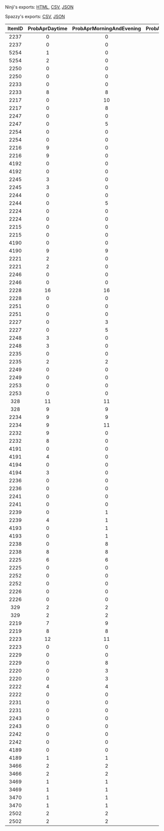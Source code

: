 Ninji's exports: [HTML](https://wuffs.org/acnh/bcsv_160/html/FishAppearRiverParam.html), [CSV](https://wuffs.org/acnh/bcsv_160/csv/FishAppearRiverParam.csv), [JSON](https://wuffs.org/acnh/bcsv_160/json/FishAppearRiverParam.json)

Spazzy's exports: [CSV](https://github.com/McSpazzy/acnh-csv/blob/master/FishAppearRiverParam.csv), [JSON](https://github.com/McSpazzy/acnh-json/blob/master/FishAppearRiverParam.json)

| ItemID | ProbAprDaytime | ProbAprMorningAndEvening | ProbAprNight | ProbAugDaytime | ProbAugMorningAndEvening | ProbAugNight | ProbDecDaytime | ProbDecMorningAndEvening | ProbDecNight | ProbFebDaytime | ProbFebMorningAndEvening | ProbFebNight | ProbHarvestDaytime | ProbHarvestMorningAndEvening | ProbHarvestNight | ProbJanDaytime | ProbJanMorningAndEvening | ProbJanNight | ProbJulDaytime | ProbJulMorningAndEvening | ProbJulNight | ProbJunDaytime | ProbJunMorningAndEvening | ProbJunNight | ProbMarDaytime | ProbMarMorningAndEvening | ProbMarNight | ProbMayDaytime | ProbMayMorningAndEvening | ProbMayNight | ProbNovDaytime | ProbNovMorningAndEvening | ProbNovNight | ProbOctDaytime | ProbOctMorningAndEvening | ProbOctNight | ProbSepDaytime | ProbSepMorningAndEvening | ProbSepNight | AppearArea |
|:--:|:--:|:--:|:--:|:--:|:--:|:--:|:--:|:--:|:--:|:--:|:--:|:--:|:--:|:--:|:--:|:--:|:--:|:--:|:--:|:--:|:--:|:--:|:--:|:--:|:--:|:--:|:--:|:--:|:--:|:--:|:--:|:--:|:--:|:--:|:--:|:--:|:--:|:--:|:--:|:--:|
| 2237 | 0 | 0 | 0 | 10 | 10 | 9 | 0 | 0 | 0 | 0 | 0 | 0 | 0 | 0 | 0 | 0 | 0 | 0 | 8 | 9 | 9 | 0 | 0 | 0 | 0 | 0 | 0 | 0 | 0 | 0 | 0 | 0 | 0 | 0 | 0 | 0 | 7 | 7 | 5 | 0 | 
| 2237 | 0 | 0 | 0 | 0 | 0 | 0 | 0 | 0 | 0 | 10 | 10 | 9 | 0 | 0 | 0 | 8 | 9 | 9 | 0 | 0 | 0 | 0 | 0 | 0 | 7 | 7 | 5 | 0 | 0 | 0 | 0 | 0 | 0 | 0 | 0 | 0 | 0 | 0 | 0 | 1 | 
| 5254 | 1 | 0 | 0 | 1 | 0 | 0 | 2 | 0 | 0 | 1 | 0 | 0 | 2 | 0 | 0 | 1 | 0 | 0 | 1 | 0 | 0 | 1 | 0 | 0 | 1 | 0 | 0 | 1 | 0 | 0 | 2 | 0 | 0 | 2 | 0 | 0 | 1 | 0 | 0 | 0 | 
| 5254 | 2 | 0 | 0 | 1 | 0 | 0 | 1 | 0 | 0 | 1 | 0 | 0 | 1 | 0 | 0 | 1 | 0 | 0 | 1 | 0 | 0 | 2 | 0 | 0 | 1 | 0 | 0 | 2 | 0 | 0 | 1 | 0 | 0 | 1 | 0 | 0 | 1 | 0 | 0 | 1 | 
| 2250 | 0 | 0 | 0 | 0 | 1 | 2 | 0 | 0 | 0 | 0 | 0 | 0 | 0 | 0 | 0 | 0 | 0 | 0 | 0 | 1 | 2 | 0 | 1 | 2 | 0 | 0 | 0 | 0 | 0 | 0 | 0 | 0 | 0 | 0 | 0 | 0 | 0 | 1 | 2 | 0 | 
| 2250 | 0 | 0 | 0 | 0 | 0 | 0 | 0 | 1 | 2 | 0 | 1 | 2 | 0 | 0 | 0 | 0 | 1 | 2 | 0 | 0 | 0 | 0 | 0 | 0 | 0 | 1 | 2 | 0 | 0 | 0 | 0 | 0 | 0 | 0 | 0 | 0 | 0 | 0 | 0 | 1 | 
| 2233 | 0 | 0 | 0 | 0 | 0 | 0 | 8 | 8 | 8 | 8 | 8 | 8 | 11 | 12 | 12 | 8 | 8 | 8 | 0 | 0 | 0 | 0 | 0 | 0 | 7 | 7 | 7 | 0 | 0 | 0 | 9 | 10 | 9 | 8 | 8 | 8 | 0 | 0 | 0 | 0 | 
| 2233 | 8 | 8 | 8 | 8 | 8 | 8 | 0 | 0 | 0 | 0 | 0 | 0 | 0 | 0 | 0 | 0 | 0 | 0 | 8 | 8 | 8 | 8 | 8 | 8 | 0 | 0 | 0 | 9 | 10 | 9 | 0 | 0 | 0 | 0 | 0 | 0 | 7 | 7 | 7 | 1 | 
| 2217 | 0 | 10 | 10 | 0 | 8 | 8 | 0 | 9 | 9 | 0 | 8 | 8 | 0 | 8 | 8 | 0 | 8 | 8 | 0 | 7 | 7 | 0 | 7 | 7 | 0 | 9 | 9 | 0 | 9 | 8 | 0 | 10 | 10 | 0 | 8 | 8 | 0 | 3 | 3 | 0 | 
| 2217 | 0 | 8 | 8 | 0 | 8 | 8 | 0 | 7 | 7 | 0 | 8 | 8 | 0 | 7 | 6 | 0 | 7 | 7 | 0 | 8 | 8 | 0 | 9 | 9 | 0 | 3 | 3 | 0 | 10 | 10 | 0 | 9 | 8 | 0 | 10 | 10 | 0 | 9 | 9 | 1 | 
| 2247 | 0 | 0 | 0 | 0 | 2 | 2 | 0 | 0 | 0 | 0 | 0 | 0 | 0 | 0 | 0 | 0 | 0 | 0 | 0 | 2 | 2 | 0 | 3 | 3 | 0 | 0 | 0 | 0 | 3 | 3 | 0 | 0 | 0 | 0 | 5 | 5 | 0 | 2 | 2 | 0 | 
| 2247 | 0 | 5 | 5 | 0 | 0 | 0 | 0 | 3 | 3 | 0 | 2 | 2 | 0 | 3 | 3 | 0 | 2 | 2 | 0 | 0 | 0 | 0 | 0 | 0 | 0 | 2 | 2 | 0 | 0 | 0 | 0 | 3 | 3 | 0 | 0 | 0 | 0 | 0 | 0 | 1 | 
| 2254 | 0 | 0 | 0 | 0 | 0 | 1 | 0 | 0 | 0 | 0 | 0 | 0 | 0 | 0 | 0 | 0 | 0 | 0 | 0 | 0 | 1 | 0 | 0 | 1 | 0 | 0 | 0 | 0 | 0 | 0 | 0 | 0 | 0 | 0 | 0 | 0 | 0 | 0 | 1 | 0 | 
| 2254 | 0 | 0 | 0 | 0 | 0 | 0 | 0 | 0 | 1 | 0 | 0 | 1 | 0 | 0 | 0 | 0 | 0 | 1 | 0 | 0 | 0 | 0 | 0 | 0 | 0 | 0 | 1 | 0 | 0 | 0 | 0 | 0 | 0 | 0 | 0 | 0 | 0 | 0 | 0 | 1 | 
| 2216 | 9 | 0 | 0 | 7 | 0 | 0 | 8 | 0 | 0 | 7 | 0 | 0 | 8 | 0 | 0 | 7 | 0 | 0 | 7 | 0 | 0 | 8 | 0 | 0 | 9 | 0 | 0 | 8 | 0 | 0 | 8 | 0 | 0 | 9 | 0 | 0 | 6 | 0 | 0 | 0 | 
| 2216 | 9 | 0 | 0 | 7 | 0 | 0 | 8 | 0 | 0 | 7 | 0 | 0 | 6 | 0 | 0 | 7 | 0 | 0 | 7 | 0 | 0 | 8 | 0 | 0 | 6 | 0 | 0 | 8 | 0 | 0 | 8 | 0 | 0 | 9 | 0 | 0 | 9 | 0 | 0 | 1 | 
| 4192 | 0 | 0 | 2 | 0 | 0 | 2 | 0 | 0 | 0 | 0 | 0 | 0 | 0 | 0 | 0 | 0 | 0 | 0 | 0 | 0 | 2 | 0 | 0 | 2 | 0 | 0 | 0 | 0 | 0 | 2 | 0 | 0 | 0 | 0 | 0 | 3 | 0 | 0 | 2 | 0 | 
| 4192 | 0 | 0 | 3 | 0 | 0 | 0 | 0 | 0 | 2 | 0 | 0 | 2 | 0 | 0 | 2 | 0 | 0 | 2 | 0 | 0 | 0 | 0 | 0 | 0 | 0 | 0 | 2 | 0 | 0 | 0 | 0 | 0 | 2 | 0 | 0 | 2 | 0 | 0 | 0 | 1 | 
| 2245 | 3 | 0 | 0 | 2 | 0 | 0 | 0 | 0 | 0 | 0 | 0 | 0 | 3 | 0 | 0 | 0 | 0 | 0 | 2 | 0 | 0 | 2 | 0 | 0 | 0 | 0 | 0 | 2 | 0 | 0 | 3 | 0 | 0 | 3 | 0 | 0 | 2 | 0 | 0 | 0 | 
| 2245 | 3 | 0 | 0 | 0 | 0 | 0 | 2 | 0 | 0 | 2 | 0 | 0 | 2 | 0 | 0 | 2 | 0 | 0 | 0 | 0 | 0 | 0 | 0 | 0 | 2 | 0 | 0 | 3 | 0 | 0 | 2 | 0 | 0 | 3 | 0 | 0 | 0 | 0 | 0 | 1 | 
| 2244 | 0 | 0 | 0 | 0 | 0 | 0 | 0 | 0 | 0 | 0 | 0 | 0 | 0 | 5 | 5 | 0 | 0 | 0 | 0 | 0 | 0 | 0 | 0 | 0 | 0 | 0 | 0 | 0 | 0 | 0 | 0 | 5 | 5 | 0 | 5 | 5 | 0 | 3 | 3 | 0 | 
| 2244 | 0 | 5 | 5 | 0 | 0 | 0 | 0 | 0 | 0 | 0 | 0 | 0 | 0 | 0 | 0 | 0 | 0 | 0 | 0 | 0 | 0 | 0 | 0 | 0 | 0 | 3 | 3 | 0 | 5 | 5 | 0 | 0 | 0 | 0 | 0 | 0 | 0 | 0 | 0 | 1 | 
| 2224 | 0 | 0 | 0 | 0 | 4 | 4 | 0 | 0 | 0 | 0 | 0 | 0 | 0 | 0 | 0 | 0 | 0 | 0 | 0 | 0 | 0 | 0 | 0 | 0 | 0 | 0 | 0 | 0 | 0 | 0 | 0 | 0 | 0 | 0 | 0 | 0 | 0 | 4 | 4 | 0 | 
| 2224 | 0 | 0 | 0 | 0 | 0 | 0 | 0 | 0 | 0 | 0 | 4 | 4 | 0 | 0 | 0 | 0 | 0 | 0 | 0 | 0 | 0 | 0 | 0 | 0 | 0 | 4 | 4 | 0 | 0 | 0 | 0 | 0 | 0 | 0 | 0 | 0 | 0 | 0 | 0 | 1 | 
| 2215 | 0 | 0 | 0 | 0 | 0 | 0 | 13 | 13 | 13 | 15 | 15 | 15 | 10 | 10 | 10 | 15 | 15 | 15 | 0 | 0 | 0 | 0 | 0 | 0 | 14 | 12 | 12 | 0 | 0 | 0 | 17 | 16 | 16 | 0 | 0 | 0 | 0 | 0 | 0 | 0 | 
| 2215 | 0 | 0 | 0 | 15 | 15 | 15 | 0 | 0 | 0 | 0 | 0 | 0 | 0 | 0 | 0 | 0 | 0 | 0 | 15 | 15 | 15 | 13 | 13 | 13 | 0 | 0 | 0 | 17 | 16 | 16 | 0 | 0 | 0 | 0 | 0 | 0 | 14 | 12 | 12 | 1 | 
| 4190 | 0 | 0 | 0 | 7 | 7 | 7 | 0 | 0 | 0 | 0 | 0 | 0 | 0 | 0 | 0 | 0 | 0 | 0 | 7 | 7 | 7 | 7 | 7 | 7 | 0 | 0 | 0 | 0 | 0 | 0 | 0 | 0 | 0 | 9 | 9 | 8 | 8 | 8 | 8 | 0 | 
| 4190 | 9 | 9 | 8 | 0 | 0 | 0 | 7 | 7 | 7 | 7 | 7 | 7 | 0 | 0 | 0 | 7 | 7 | 7 | 0 | 0 | 0 | 0 | 0 | 0 | 8 | 8 | 8 | 0 | 0 | 0 | 0 | 0 | 0 | 0 | 0 | 0 | 0 | 0 | 0 | 1 | 
| 2221 | 2 | 0 | 0 | 1 | 0 | 0 | 2 | 0 | 0 | 1 | 0 | 0 | 2 | 0 | 0 | 1 | 0 | 0 | 1 | 0 | 0 | 1 | 0 | 0 | 2 | 0 | 0 | 1 | 0 | 0 | 2 | 0 | 0 | 2 | 0 | 0 | 1 | 0 | 0 | 0 | 
| 2221 | 2 | 0 | 0 | 1 | 0 | 0 | 1 | 0 | 0 | 1 | 0 | 0 | 1 | 0 | 0 | 1 | 0 | 0 | 1 | 0 | 0 | 2 | 0 | 0 | 1 | 0 | 0 | 2 | 0 | 0 | 1 | 0 | 0 | 2 | 0 | 0 | 2 | 0 | 0 | 1 | 
| 2246 | 0 | 0 | 0 | 2 | 0 | 0 | 0 | 0 | 0 | 0 | 0 | 0 | 0 | 0 | 0 | 0 | 0 | 0 | 2 | 0 | 0 | 2 | 0 | 0 | 0 | 0 | 0 | 2 | 0 | 0 | 0 | 0 | 0 | 0 | 0 | 0 | 2 | 0 | 0 | 0 | 
| 2246 | 0 | 0 | 0 | 0 | 0 | 0 | 2 | 0 | 0 | 2 | 0 | 0 | 2 | 0 | 0 | 2 | 0 | 0 | 0 | 0 | 0 | 0 | 0 | 0 | 2 | 0 | 0 | 0 | 0 | 0 | 2 | 0 | 0 | 0 | 0 | 0 | 0 | 0 | 0 | 1 | 
| 2228 | 16 | 16 | 16 | 0 | 0 | 0 | 0 | 0 | 0 | 0 | 0 | 0 | 0 | 0 | 0 | 0 | 0 | 0 | 0 | 0 | 0 | 0 | 0 | 0 | 14 | 13 | 13 | 12 | 12 | 12 | 0 | 0 | 0 | 0 | 0 | 0 | 0 | 0 | 0 | 0 | 
| 2228 | 0 | 0 | 0 | 0 | 0 | 0 | 0 | 0 | 0 | 0 | 0 | 0 | 12 | 11 | 11 | 0 | 0 | 0 | 0 | 0 | 0 | 0 | 0 | 0 | 0 | 0 | 0 | 0 | 0 | 0 | 12 | 12 | 12 | 16 | 16 | 16 | 14 | 13 | 13 | 1 | 
| 2251 | 0 | 0 | 0 | 1 | 2 | 0 | 0 | 0 | 0 | 0 | 0 | 0 | 0 | 0 | 0 | 0 | 0 | 0 | 1 | 2 | 0 | 1 | 2 | 0 | 0 | 0 | 0 | 0 | 0 | 0 | 0 | 0 | 0 | 0 | 0 | 0 | 2 | 2 | 0 | 0 | 
| 2251 | 0 | 0 | 0 | 0 | 0 | 0 | 1 | 2 | 0 | 1 | 2 | 0 | 0 | 0 | 0 | 1 | 2 | 0 | 0 | 0 | 0 | 0 | 0 | 0 | 2 | 2 | 0 | 0 | 0 | 0 | 0 | 0 | 0 | 0 | 0 | 0 | 0 | 0 | 0 | 1 | 
| 2227 | 0 | 3 | 3 | 0 | 3 | 3 | 0 | 4 | 4 | 0 | 4 | 4 | 0 | 3 | 3 | 0 | 4 | 4 | 0 | 3 | 3 | 0 | 3 | 3 | 0 | 3 | 3 | 0 | 3 | 3 | 0 | 3 | 3 | 0 | 5 | 5 | 0 | 3 | 2 | 0 | 
| 2227 | 0 | 5 | 5 | 0 | 4 | 4 | 0 | 3 | 3 | 0 | 3 | 3 | 0 | 3 | 3 | 0 | 3 | 3 | 0 | 4 | 4 | 0 | 4 | 4 | 0 | 3 | 2 | 0 | 3 | 3 | 0 | 3 | 3 | 0 | 3 | 3 | 0 | 3 | 3 | 1 | 
| 2248 | 3 | 0 | 0 | 2 | 0 | 0 | 0 | 0 | 0 | 0 | 0 | 0 | 3 | 0 | 0 | 0 | 0 | 0 | 2 | 0 | 0 | 2 | 0 | 0 | 0 | 0 | 0 | 2 | 0 | 0 | 3 | 0 | 0 | 3 | 0 | 0 | 2 | 0 | 0 | 0 | 
| 2248 | 3 | 0 | 0 | 0 | 0 | 0 | 2 | 0 | 0 | 2 | 0 | 0 | 2 | 0 | 0 | 2 | 0 | 0 | 0 | 0 | 0 | 0 | 0 | 0 | 2 | 0 | 0 | 3 | 0 | 0 | 2 | 0 | 0 | 3 | 0 | 0 | 0 | 0 | 0 | 1 | 
| 2235 | 0 | 0 | 0 | 0 | 0 | 0 | 1 | 1 | 1 | 0 | 0 | 0 | 1 | 2 | 2 | 0 | 0 | 0 | 0 | 0 | 0 | 0 | 0 | 0 | 0 | 0 | 0 | 0 | 0 | 0 | 1 | 2 | 2 | 2 | 2 | 2 | 1 | 1 | 1 | 0 | 
| 2235 | 2 | 2 | 2 | 0 | 0 | 0 | 0 | 0 | 0 | 0 | 0 | 0 | 0 | 0 | 0 | 0 | 0 | 0 | 0 | 0 | 0 | 1 | 1 | 1 | 1 | 1 | 1 | 1 | 2 | 2 | 0 | 0 | 0 | 0 | 0 | 0 | 0 | 0 | 0 | 1 | 
| 2249 | 0 | 0 | 0 | 2 | 0 | 1 | 0 | 0 | 0 | 0 | 0 | 0 | 0 | 0 | 0 | 0 | 0 | 0 | 2 | 0 | 1 | 2 | 0 | 1 | 0 | 0 | 0 | 0 | 0 | 0 | 0 | 0 | 0 | 0 | 0 | 0 | 3 | 0 | 1 | 0 | 
| 2249 | 0 | 0 | 0 | 0 | 0 | 0 | 2 | 0 | 1 | 2 | 0 | 1 | 0 | 0 | 0 | 2 | 0 | 1 | 0 | 0 | 0 | 0 | 0 | 0 | 3 | 0 | 1 | 0 | 0 | 0 | 0 | 0 | 0 | 0 | 0 | 0 | 0 | 0 | 0 | 1 | 
| 2253 | 0 | 0 | 0 | 0 | 1 | 1 | 0 | 0 | 0 | 0 | 0 | 0 | 0 | 0 | 0 | 0 | 0 | 0 | 0 | 1 | 1 | 0 | 1 | 1 | 0 | 0 | 0 | 0 | 0 | 0 | 0 | 0 | 0 | 0 | 0 | 0 | 0 | 1 | 1 | 0 | 
| 2253 | 0 | 0 | 0 | 0 | 0 | 0 | 0 | 1 | 1 | 0 | 1 | 1 | 0 | 0 | 0 | 0 | 1 | 1 | 0 | 0 | 0 | 0 | 0 | 0 | 0 | 1 | 1 | 0 | 0 | 0 | 0 | 0 | 0 | 0 | 0 | 0 | 0 | 0 | 0 | 1 | 
| 328 | 11 | 11 | 10 | 9 | 9 | 8 | 11 | 12 | 12 | 12 | 12 | 12 | 12 | 13 | 13 | 12 | 12 | 12 | 9 | 9 | 8 | 10 | 9 | 8 | 11 | 10 | 10 | 9 | 9 | 7 | 11 | 12 | 12 | 9 | 9 | 8 | 4 | 4 | 4 | 0 | 
| 328 | 9 | 9 | 8 | 12 | 12 | 12 | 10 | 9 | 8 | 9 | 9 | 8 | 11 | 11 | 11 | 9 | 9 | 8 | 12 | 12 | 12 | 11 | 12 | 12 | 4 | 4 | 4 | 11 | 12 | 12 | 9 | 9 | 7 | 11 | 11 | 10 | 11 | 10 | 10 | 1 | 
| 2234 | 9 | 9 | 9 | 9 | 8 | 8 | 12 | 12 | 12 | 11 | 11 | 11 | 11 | 12 | 12 | 11 | 11 | 11 | 8 | 8 | 7 | 10 | 10 | 9 | 11 | 10 | 10 | 10 | 9 | 8 | 9 | 10 | 11 | 9 | 11 | 10 | 5 | 4 | 4 | 0 | 
| 2234 | 9 | 11 | 10 | 11 | 11 | 11 | 10 | 10 | 9 | 9 | 8 | 8 | 11 | 11 | 11 | 8 | 8 | 7 | 11 | 11 | 11 | 12 | 12 | 12 | 5 | 4 | 4 | 9 | 10 | 11 | 10 | 9 | 8 | 9 | 9 | 9 | 11 | 10 | 10 | 1 | 
| 2232 | 9 | 0 | 0 | 7 | 0 | 0 | 7 | 0 | 0 | 8 | 0 | 0 | 8 | 0 | 0 | 8 | 0 | 0 | 7 | 0 | 0 | 8 | 0 | 0 | 9 | 0 | 0 | 8 | 0 | 0 | 10 | 0 | 0 | 8 | 0 | 0 | 6 | 0 | 0 | 0 | 
| 2232 | 8 | 0 | 0 | 8 | 0 | 0 | 8 | 0 | 0 | 7 | 0 | 0 | 8 | 0 | 0 | 7 | 0 | 0 | 8 | 0 | 0 | 7 | 0 | 0 | 6 | 0 | 0 | 10 | 0 | 0 | 8 | 0 | 0 | 9 | 0 | 0 | 9 | 0 | 0 | 1 | 
| 4191 | 0 | 0 | 0 | 1 | 0 | 0 | 0 | 0 | 0 | 0 | 0 | 0 | 0 | 0 | 0 | 0 | 0 | 0 | 1 | 0 | 0 | 1 | 0 | 0 | 0 | 0 | 0 | 2 | 0 | 0 | 0 | 0 | 0 | 4 | 0 | 0 | 2 | 0 | 0 | 0 | 
| 4191 | 4 | 0 | 0 | 0 | 0 | 0 | 1 | 0 | 0 | 1 | 0 | 0 | 2 | 0 | 0 | 1 | 0 | 0 | 0 | 0 | 0 | 0 | 0 | 0 | 2 | 0 | 0 | 0 | 0 | 0 | 2 | 0 | 0 | 0 | 0 | 0 | 0 | 0 | 0 | 1 | 
| 4194 | 0 | 0 | 0 | 2 | 0 | 0 | 0 | 0 | 0 | 0 | 0 | 0 | 0 | 0 | 0 | 0 | 0 | 0 | 2 | 0 | 0 | 2 | 0 | 0 | 0 | 0 | 0 | 2 | 0 | 0 | 0 | 0 | 0 | 3 | 0 | 0 | 2 | 0 | 0 | 0 | 
| 4194 | 3 | 0 | 0 | 0 | 0 | 0 | 2 | 0 | 0 | 2 | 0 | 0 | 2 | 0 | 0 | 2 | 0 | 0 | 0 | 0 | 0 | 0 | 0 | 0 | 2 | 0 | 0 | 0 | 0 | 0 | 2 | 0 | 0 | 0 | 0 | 0 | 0 | 0 | 0 | 1 | 
| 2236 | 0 | 0 | 0 | 0 | 0 | 0 | 20 | 20 | 20 | 18 | 18 | 18 | 0 | 0 | 0 | 18 | 18 | 18 | 0 | 0 | 0 | 0 | 0 | 0 | 0 | 0 | 0 | 0 | 0 | 0 | 0 | 0 | 0 | 0 | 0 | 0 | 0 | 0 | 0 | 0 | 
| 2236 | 0 | 0 | 0 | 18 | 18 | 18 | 0 | 0 | 0 | 0 | 0 | 0 | 0 | 0 | 0 | 0 | 0 | 0 | 18 | 18 | 18 | 20 | 20 | 20 | 0 | 0 | 0 | 0 | 0 | 0 | 0 | 0 | 0 | 0 | 0 | 0 | 0 | 0 | 0 | 1 | 
| 2241 | 0 | 0 | 0 | 0 | 0 | 0 | 0 | 1 | 1 | 0 | 1 | 1 | 0 | 0 | 0 | 0 | 1 | 1 | 0 | 0 | 0 | 0 | 0 | 0 | 0 | 1 | 1 | 0 | 0 | 0 | 0 | 0 | 0 | 0 | 0 | 0 | 0 | 0 | 0 | 0 | 
| 2241 | 0 | 0 | 0 | 0 | 1 | 1 | 0 | 0 | 0 | 0 | 0 | 0 | 0 | 0 | 0 | 0 | 0 | 0 | 0 | 1 | 1 | 0 | 1 | 1 | 0 | 0 | 0 | 0 | 0 | 0 | 0 | 0 | 0 | 0 | 0 | 0 | 0 | 1 | 1 | 1 | 
| 2239 | 0 | 1 | 1 | 0 | 0 | 0 | 0 | 0 | 0 | 0 | 0 | 0 | 2 | 1 | 1 | 0 | 0 | 0 | 0 | 0 | 0 | 0 | 1 | 1 | 0 | 1 | 1 | 0 | 1 | 1 | 2 | 1 | 1 | 4 | 1 | 1 | 2 | 1 | 1 | 0 | 
| 2239 | 4 | 1 | 1 | 0 | 0 | 0 | 0 | 1 | 1 | 0 | 0 | 0 | 0 | 1 | 1 | 0 | 0 | 0 | 0 | 0 | 0 | 0 | 0 | 0 | 2 | 1 | 1 | 2 | 1 | 1 | 0 | 1 | 1 | 0 | 1 | 1 | 0 | 1 | 1 | 1 | 
| 4193 | 0 | 1 | 1 | 0 | 0 | 0 | 0 | 0 | 0 | 0 | 0 | 0 | 0 | 1 | 1 | 0 | 0 | 0 | 0 | 0 | 0 | 0 | 0 | 0 | 0 | 1 | 1 | 0 | 1 | 1 | 0 | 1 | 1 | 0 | 1 | 1 | 0 | 1 | 1 | 0 | 
| 4193 | 0 | 1 | 1 | 0 | 0 | 0 | 0 | 0 | 0 | 0 | 0 | 0 | 0 | 1 | 1 | 0 | 0 | 0 | 0 | 0 | 0 | 0 | 0 | 0 | 0 | 1 | 1 | 0 | 1 | 1 | 0 | 1 | 1 | 0 | 1 | 1 | 0 | 1 | 1 | 1 | 
| 2238 | 0 | 8 | 8 | 0 | 0 | 0 | 0 | 0 | 0 | 0 | 0 | 0 | 3 | 7 | 7 | 0 | 0 | 0 | 0 | 0 | 0 | 0 | 7 | 7 | 0 | 7 | 7 | 0 | 6 | 6 | 3 | 9 | 9 | 8 | 8 | 8 | 3 | 6 | 6 | 0 | 
| 2238 | 8 | 8 | 8 | 0 | 0 | 0 | 0 | 7 | 7 | 0 | 0 | 0 | 0 | 6 | 5 | 0 | 0 | 0 | 0 | 0 | 0 | 0 | 0 | 0 | 3 | 6 | 6 | 3 | 9 | 9 | 0 | 6 | 6 | 0 | 8 | 8 | 0 | 7 | 7 | 1 | 
| 2225 | 6 | 6 | 6 | 0 | 0 | 0 | 0 | 0 | 0 | 0 | 0 | 0 | 0 | 0 | 0 | 0 | 0 | 0 | 5 | 5 | 5 | 5 | 5 | 5 | 6 | 5 | 6 | 5 | 5 | 5 | 0 | 0 | 0 | 0 | 0 | 0 | 0 | 0 | 0 | 0 | 
| 2225 | 0 | 0 | 0 | 0 | 0 | 0 | 5 | 5 | 5 | 0 | 0 | 0 | 5 | 5 | 5 | 5 | 5 | 5 | 0 | 0 | 0 | 0 | 0 | 0 | 0 | 0 | 0 | 0 | 0 | 0 | 5 | 5 | 5 | 6 | 6 | 6 | 6 | 5 | 6 | 1 | 
| 2252 | 0 | 0 | 0 | 0 | 1 | 2 | 0 | 0 | 0 | 0 | 0 | 0 | 0 | 0 | 0 | 0 | 0 | 0 | 0 | 1 | 2 | 0 | 1 | 2 | 0 | 0 | 0 | 0 | 0 | 0 | 0 | 0 | 0 | 0 | 0 | 0 | 0 | 1 | 2 | 0 | 
| 2252 | 0 | 0 | 0 | 0 | 0 | 0 | 0 | 1 | 2 | 0 | 1 | 2 | 0 | 0 | 0 | 0 | 1 | 2 | 0 | 0 | 0 | 0 | 0 | 0 | 0 | 1 | 2 | 0 | 0 | 0 | 0 | 0 | 0 | 0 | 0 | 0 | 0 | 0 | 0 | 1 | 
| 2226 | 0 | 0 | 0 | 8 | 8 | 7 | 0 | 0 | 0 | 0 | 0 | 0 | 0 | 0 | 0 | 0 | 0 | 0 | 8 | 9 | 9 | 9 | 9 | 7 | 0 | 0 | 0 | 9 | 8 | 8 | 0 | 0 | 0 | 0 | 0 | 0 | 0 | 0 | 0 | 0 | 
| 2226 | 0 | 0 | 0 | 0 | 0 | 0 | 9 | 9 | 7 | 8 | 8 | 7 | 7 | 6 | 6 | 8 | 9 | 9 | 0 | 0 | 0 | 0 | 0 | 0 | 0 | 0 | 0 | 0 | 0 | 0 | 9 | 8 | 8 | 0 | 0 | 0 | 0 | 0 | 0 | 1 | 
| 329 | 2 | 2 | 2 | 2 | 2 | 2 | 3 | 3 | 3 | 3 | 4 | 4 | 2 | 2 | 2 | 3 | 4 | 4 | 2 | 2 | 2 | 2 | 2 | 2 | 2 | 3 | 2 | 2 | 2 | 2 | 2 | 2 | 2 | 2 | 2 | 2 | 2 | 1 | 1 | 0 | 
| 329 | 2 | 2 | 2 | 3 | 4 | 4 | 2 | 2 | 2 | 2 | 2 | 2 | 2 | 2 | 2 | 2 | 2 | 2 | 3 | 4 | 4 | 3 | 3 | 3 | 2 | 1 | 1 | 2 | 2 | 2 | 2 | 2 | 2 | 2 | 2 | 2 | 2 | 3 | 2 | 1 | 
| 2219 | 7 | 9 | 8 | 6 | 6 | 6 | 6 | 6 | 6 | 8 | 8 | 8 | 12 | 12 | 12 | 8 | 8 | 8 | 6 | 6 | 6 | 6 | 6 | 6 | 7 | 8 | 8 | 6 | 6 | 7 | 8 | 7 | 7 | 8 | 8 | 8 | 3 | 3 | 3 | 0 | 
| 2219 | 8 | 8 | 8 | 8 | 8 | 8 | 6 | 6 | 6 | 6 | 6 | 6 | 10 | 10 | 9 | 6 | 6 | 6 | 8 | 8 | 8 | 6 | 6 | 6 | 3 | 3 | 3 | 8 | 7 | 7 | 6 | 6 | 7 | 7 | 9 | 8 | 7 | 8 | 8 | 1 | 
| 2223 | 12 | 11 | 11 | 10 | 9 | 8 | 0 | 0 | 0 | 0 | 0 | 0 | 0 | 0 | 0 | 0 | 0 | 0 | 8 | 9 | 7 | 10 | 8 | 8 | 0 | 0 | 0 | 10 | 9 | 9 | 0 | 0 | 0 | 0 | 0 | 0 | 4 | 4 | 4 | 0 | 
| 2223 | 0 | 0 | 0 | 0 | 0 | 0 | 10 | 8 | 8 | 10 | 9 | 8 | 7 | 7 | 7 | 8 | 9 | 7 | 0 | 0 | 0 | 0 | 0 | 0 | 4 | 4 | 4 | 0 | 0 | 0 | 10 | 9 | 9 | 12 | 11 | 11 | 0 | 0 | 0 | 1 | 
| 2229 | 0 | 0 | 0 | 0 | 8 | 8 | 0 | 0 | 0 | 0 | 0 | 0 | 0 | 0 | 0 | 0 | 0 | 0 | 0 | 8 | 8 | 0 | 7 | 7 | 0 | 0 | 0 | 0 | 7 | 7 | 0 | 0 | 0 | 0 | 8 | 8 | 0 | 7 | 6 | 0 | 
| 2229 | 0 | 8 | 8 | 0 | 0 | 0 | 0 | 7 | 7 | 0 | 8 | 8 | 0 | 6 | 6 | 0 | 8 | 8 | 0 | 0 | 0 | 0 | 0 | 0 | 0 | 7 | 6 | 0 | 0 | 0 | 0 | 7 | 7 | 0 | 0 | 0 | 0 | 0 | 0 | 1 | 
| 2220 | 0 | 3 | 3 | 0 | 2 | 2 | 0 | 4 | 4 | 0 | 3 | 3 | 0 | 2 | 2 | 0 | 3 | 3 | 0 | 2 | 2 | 0 | 2 | 2 | 0 | 3 | 3 | 0 | 1 | 2 | 0 | 2 | 2 | 0 | 3 | 3 | 0 | 1 | 1 | 0 | 
| 2220 | 0 | 3 | 3 | 0 | 3 | 3 | 0 | 2 | 2 | 0 | 2 | 2 | 0 | 1 | 2 | 0 | 2 | 2 | 0 | 3 | 3 | 0 | 4 | 4 | 0 | 1 | 1 | 0 | 2 | 2 | 0 | 1 | 2 | 0 | 3 | 3 | 0 | 3 | 3 | 1 | 
| 2222 | 4 | 4 | 4 | 3 | 3 | 3 | 0 | 0 | 0 | 0 | 0 | 0 | 0 | 0 | 0 | 0 | 0 | 0 | 3 | 3 | 3 | 3 | 3 | 3 | 0 | 0 | 0 | 3 | 3 | 3 | 0 | 0 | 0 | 0 | 0 | 0 | 0 | 0 | 0 | 0 | 
| 2222 | 0 | 0 | 0 | 0 | 0 | 0 | 3 | 3 | 3 | 3 | 3 | 3 | 3 | 3 | 3 | 3 | 3 | 3 | 0 | 0 | 0 | 0 | 0 | 0 | 0 | 0 | 0 | 0 | 0 | 0 | 3 | 3 | 3 | 4 | 4 | 4 | 0 | 0 | 0 | 1 | 
| 2231 | 0 | 0 | 0 | 2 | 0 | 0 | 0 | 0 | 0 | 0 | 0 | 0 | 0 | 0 | 0 | 0 | 0 | 0 | 2 | 0 | 0 | 2 | 0 | 0 | 0 | 0 | 0 | 0 | 0 | 0 | 0 | 0 | 0 | 0 | 0 | 0 | 0 | 0 | 0 | 0 | 
| 2231 | 0 | 0 | 0 | 0 | 0 | 0 | 2 | 0 | 0 | 2 | 0 | 0 | 0 | 0 | 0 | 2 | 0 | 0 | 0 | 0 | 0 | 0 | 0 | 0 | 0 | 0 | 0 | 0 | 0 | 0 | 0 | 0 | 0 | 0 | 0 | 0 | 0 | 0 | 0 | 1 | 
| 2243 | 0 | 0 | 0 | 0 | 0 | 0 | 0 | 0 | 0 | 0 | 0 | 0 | 0 | 0 | 0 | 0 | 0 | 0 | 0 | 0 | 0 | 0 | 0 | 0 | 0 | 0 | 0 | 0 | 0 | 0 | 0 | 0 | 0 | 0 | 0 | 0 | 5 | 5 | 5 | 0 | 
| 2243 | 0 | 0 | 0 | 0 | 0 | 0 | 0 | 0 | 0 | 0 | 0 | 0 | 0 | 0 | 0 | 0 | 0 | 0 | 0 | 0 | 0 | 0 | 0 | 0 | 5 | 5 | 5 | 0 | 0 | 0 | 0 | 0 | 0 | 0 | 0 | 0 | 0 | 0 | 0 | 1 | 
| 2242 | 0 | 0 | 0 | 0 | 0 | 0 | 0 | 0 | 0 | 0 | 0 | 0 | 0 | 0 | 0 | 0 | 0 | 0 | 0 | 0 | 0 | 0 | 0 | 0 | 0 | 0 | 0 | 0 | 0 | 0 | 0 | 0 | 0 | 0 | 0 | 0 | 20 | 20 | 20 | 0 | 
| 2242 | 0 | 0 | 0 | 0 | 0 | 0 | 0 | 0 | 0 | 0 | 0 | 0 | 0 | 0 | 0 | 0 | 0 | 0 | 0 | 0 | 0 | 0 | 0 | 0 | 20 | 20 | 20 | 0 | 0 | 0 | 0 | 0 | 0 | 0 | 0 | 0 | 0 | 0 | 0 | 1 | 
| 4189 | 0 | 0 | 0 | 0 | 0 | 0 | 1 | 1 | 1 | 2 | 2 | 2 | 4 | 4 | 4 | 2 | 2 | 2 | 0 | 0 | 0 | 0 | 0 | 0 | 1 | 1 | 1 | 0 | 0 | 0 | 4 | 4 | 4 | 1 | 1 | 1 | 1 | 1 | 1 | 0 | 
| 4189 | 1 | 1 | 1 | 2 | 2 | 2 | 0 | 0 | 0 | 0 | 0 | 0 | 0 | 0 | 0 | 0 | 0 | 0 | 2 | 2 | 2 | 1 | 1 | 1 | 1 | 1 | 1 | 4 | 4 | 4 | 0 | 0 | 0 | 0 | 0 | 0 | 1 | 1 | 1 | 1 | 
| 3466 | 2 | 2 | 2 | 2 | 2 | 2 | 2 | 2 | 2 | 2 | 2 | 2 | 2 | 2 | 2 | 2 | 2 | 2 | 2 | 2 | 2 | 2 | 2 | 2 | 2 | 2 | 2 | 2 | 2 | 2 | 2 | 2 | 2 | 2 | 2 | 2 | 2 | 2 | 2 | 0 | 
| 3466 | 2 | 2 | 2 | 2 | 2 | 2 | 2 | 2 | 2 | 2 | 2 | 2 | 2 | 2 | 2 | 2 | 2 | 2 | 2 | 2 | 2 | 2 | 2 | 2 | 2 | 2 | 2 | 2 | 2 | 2 | 2 | 2 | 2 | 2 | 2 | 2 | 2 | 2 | 2 | 1 | 
| 3469 | 1 | 1 | 1 | 1 | 1 | 1 | 1 | 1 | 1 | 1 | 1 | 1 | 1 | 1 | 1 | 1 | 1 | 1 | 1 | 1 | 1 | 1 | 1 | 1 | 1 | 1 | 1 | 1 | 1 | 1 | 1 | 1 | 1 | 1 | 1 | 1 | 1 | 1 | 1 | 0 | 
| 3469 | 1 | 1 | 1 | 1 | 1 | 1 | 1 | 1 | 1 | 1 | 1 | 1 | 1 | 1 | 1 | 1 | 1 | 1 | 1 | 1 | 1 | 1 | 1 | 1 | 1 | 1 | 1 | 1 | 1 | 1 | 1 | 1 | 1 | 1 | 1 | 1 | 1 | 1 | 1 | 1 | 
| 3470 | 1 | 1 | 1 | 1 | 1 | 1 | 1 | 1 | 1 | 1 | 1 | 1 | 1 | 1 | 1 | 1 | 1 | 1 | 1 | 1 | 1 | 1 | 1 | 1 | 1 | 1 | 1 | 1 | 1 | 1 | 1 | 1 | 1 | 1 | 1 | 1 | 1 | 1 | 1 | 0 | 
| 3470 | 1 | 1 | 1 | 1 | 1 | 1 | 1 | 1 | 1 | 1 | 1 | 1 | 1 | 1 | 1 | 1 | 1 | 1 | 1 | 1 | 1 | 1 | 1 | 1 | 1 | 1 | 1 | 1 | 1 | 1 | 1 | 1 | 1 | 1 | 1 | 1 | 1 | 1 | 1 | 1 | 
| 2502 | 2 | 2 | 2 | 2 | 2 | 2 | 2 | 2 | 2 | 2 | 2 | 2 | 2 | 2 | 2 | 2 | 2 | 2 | 2 | 2 | 2 | 2 | 2 | 2 | 2 | 2 | 2 | 2 | 2 | 2 | 2 | 2 | 2 | 2 | 2 | 2 | 2 | 2 | 2 | 0 | 
| 2502 | 2 | 2 | 2 | 2 | 2 | 2 | 2 | 2 | 2 | 2 | 2 | 2 | 2 | 2 | 2 | 2 | 2 | 2 | 2 | 2 | 2 | 2 | 2 | 2 | 2 | 2 | 2 | 2 | 2 | 2 | 2 | 2 | 2 | 2 | 2 | 2 | 2 | 2 | 2 | 1 | 
